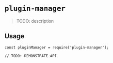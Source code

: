 # `plugin-manager`

> TODO: description

## Usage

```
const pluginManager = require('plugin-manager');

// TODO: DEMONSTRATE API
```
